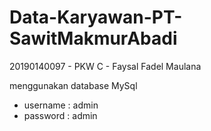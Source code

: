 # Data-Karyawan-PT-SawitMakmurAbadi

20190140097 - PKW C - Faysal Fadel Maulana

menggunakan database MySql
- username : admin
- password : admin